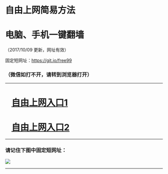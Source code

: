 ﻿# 自由上网简易方法

# 电脑、手机一键翻墙

（2017/10/09 更新，网址有效）

固定短网址：https://git.io/free99

### （微信如打不开，请转到浏览器打开）


***





# &nbsp;&nbsp; <a href="http://ft1847226889.fwq-tz-1001.info/fwqtz01.html?t=100900130034 " target="_blank">自由上网入口1</a>
# &nbsp;&nbsp; <a href="http://ft5529983.fwq-tz-1002.info/fwqtz02.html?t=10090018004 " target="_blank">自由上网入口2</a>
***

### 请记住下图中固定短网址：

<img src="https://s3-us-west-2.amazonaws.com/fwq-1001/yjfq-20170905okok.png" /> 


***

